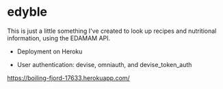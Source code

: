# edyble

This is just a little something I've created to look up recipes and nutritional information, using the EDAMAM API.


* Deployment on Heroku 

* User authentication: 
devise, omniauth, and devise_token_auth


https://boiling-fjord-17633.herokuapp.com/